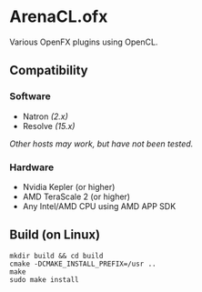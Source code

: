 # ArenaCL.ofx

Various OpenFX plugins using OpenCL.

## Compatibility

### Software

 * Natron *(2.x)*
 * Resolve *(15.x)*

*Other hosts may work, but have not been tested.*

### Hardware

 * Nvidia Kepler (or higher)
 * AMD TeraScale 2 (or higher)
 * Any Intel/AMD CPU using AMD APP SDK

## Build (on Linux)

```
mkdir build && cd build
cmake -DCMAKE_INSTALL_PREFIX=/usr ..
make
sudo make install
```
